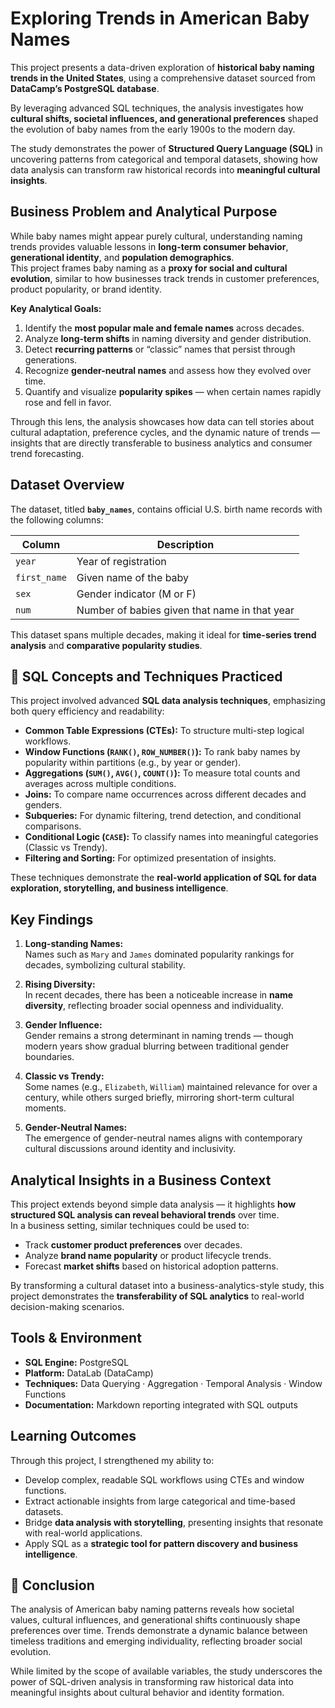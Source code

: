 # Exploring Trends in American Baby Names

This project presents a data-driven exploration of **historical baby naming trends in the United States**, using a comprehensive dataset sourced from **DataCamp’s PostgreSQL database**.  

By leveraging advanced SQL techniques, the analysis investigates how **cultural shifts, societal influences, and generational preferences** shaped the evolution of baby names from the early 1900s to the modern day.

The study demonstrates the power of **Structured Query Language (SQL)** in uncovering patterns from categorical and temporal datasets, showing how data analysis can transform raw historical records into **meaningful cultural insights**.

## Business Problem and Analytical Purpose

While baby names might appear purely cultural, understanding naming trends provides valuable lessons in **long-term consumer behavior**, **generational identity**, and **population demographics**.  
This project frames baby naming as a **proxy for social and cultural evolution**, similar to how businesses track trends in customer preferences, product popularity, or brand identity.

**Key Analytical Goals:**
1. Identify the **most popular male and female names** across decades.  
2. Analyze **long-term shifts** in naming diversity and gender distribution.  
3. Detect **recurring patterns** or “classic” names that persist through generations.  
4. Recognize **gender-neutral names** and assess how they evolved over time.  
5. Quantify and visualize **popularity spikes** — when certain names rapidly rose and fell in favor.

Through this lens, the analysis showcases how data can tell stories about cultural adaptation, preference cycles, and the dynamic nature of trends — insights that are directly transferable to business analytics and consumer trend forecasting.


## Dataset Overview

The dataset, titled **`baby_names`**, contains official U.S. birth name records with the following columns:

| Column | Description |
|---------|--------------|
| `year` | Year of registration |
| `first_name` | Given name of the baby |
| `sex` | Gender indicator (M or F) |
| `num` | Number of babies given that name in that year |

This dataset spans multiple decades, making it ideal for **time-series trend analysis** and **comparative popularity studies**.


## 🧠 SQL Concepts and Techniques Practiced

This project involved advanced **SQL data analysis techniques**, emphasizing both query efficiency and readability:

- **Common Table Expressions (CTEs):** To structure multi-step logical workflows.  
- **Window Functions (`RANK()`, `ROW_NUMBER()`):** To rank baby names by popularity within partitions (e.g., by year or gender).  
- **Aggregations (`SUM()`, `AVG()`, `COUNT()`):** To measure total counts and averages across multiple conditions.  
- **Joins:** To compare name occurrences across different decades and genders.  
- **Subqueries:** For dynamic filtering, trend detection, and conditional comparisons.  
- **Conditional Logic (`CASE`):** To classify names into meaningful categories (Classic vs Trendy).  
- **Filtering and Sorting:** For optimized presentation of insights.  

These techniques demonstrate the **real-world application of SQL for data exploration, storytelling, and business intelligence**.


## Key Findings

1. **Long-standing Names:**  
   Names such as `Mary` and `James` dominated popularity rankings for decades, symbolizing cultural stability.

2. **Rising Diversity:**  
   In recent decades, there has been a noticeable increase in **name diversity**, reflecting broader social openness and individuality.

3. **Gender Influence:**  
   Gender remains a strong determinant in naming trends — though modern years show gradual blurring between traditional gender boundaries.

4. **Classic vs Trendy:**  
   Some names (e.g., `Elizabeth`, `William`) maintained relevance for over a century, while others surged briefly, mirroring short-term cultural moments.

5. **Gender-Neutral Names:**  
   The emergence of gender-neutral names aligns with contemporary cultural discussions around identity and inclusivity.
   
##  Analytical Insights in a Business Context

This project extends beyond simple data analysis — it highlights **how structured SQL analysis can reveal behavioral trends** over time.  
In a business setting, similar techniques could be used to:

- Track **customer product preferences** over decades.  
- Analyze **brand name popularity** or product lifecycle trends.  
- Forecast **market shifts** based on historical adoption patterns.

By transforming a cultural dataset into a business-analytics-style study, this project demonstrates the **transferability of SQL analytics** to real-world decision-making scenarios.


## Tools & Environment

- **SQL Engine:** PostgreSQL  
- **Platform:** DataLab (DataCamp)  
- **Techniques:** Data Querying · Aggregation · Temporal Analysis · Window Functions  
- **Documentation:** Markdown reporting integrated with SQL outputs  


## Learning Outcomes

Through this project, I strengthened my ability to:

- Develop complex, readable SQL workflows using CTEs and window functions.  
- Extract actionable insights from large categorical and time-based datasets.  
- Bridge **data analysis with storytelling**, presenting insights that resonate with real-world applications.  
- Apply SQL as a **strategic tool for pattern discovery and business intelligence**.


## 🏁 Conclusion

The analysis of American baby naming patterns reveals how societal values, cultural influences, and generational shifts continuously shape preferences over time. Trends demonstrate a dynamic balance between timeless traditions and emerging individuality, reflecting broader social evolution.

While limited by the scope of available variables, the study underscores the power of SQL-driven analysis in transforming raw historical data into meaningful insights about cultural behavior and identity formation.


